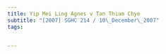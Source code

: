 ```yaml
---
title: Yip Mei Ling Agnes v Tan Thiam Chye 
subtitle: "[2007] SGHC 214 / 10\_December\_2007"
tags:


---
```


